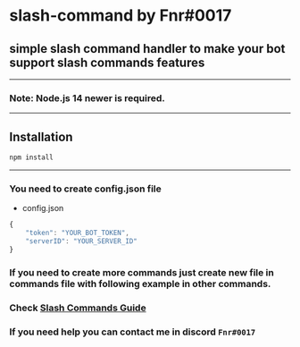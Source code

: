 # slash-command by Fnr#0017

## simple slash command handler to make your bot support slash commands features

---
### Note: Node.js 14 newer is required.
---

## Installation

```sh
npm install
```

---
### You need to create config.json file

- config.json
```js
{
    "token": "YOUR_BOT_TOKEN",
    "serverID": "YOUR_SERVER_ID"
}
```
### If you need to create more commands just create new file in commands file with following example in other commands.

### Check [Slash Commands Guide](https://discordjs.guide/interactions/registering-slash-commands.html)

### If you need help you can contact me in discord `Fnr#0017`
